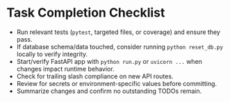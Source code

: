 # Task Completion Checklist
- Run relevant tests (`pytest`, targeted files, or coverage) and ensure they pass.
- If database schema/data touched, consider running `python reset_db.py` locally to verify integrity.
- Start/verify FastAPI app with `python run.py` or `uvicorn ...` when changes impact runtime behavior.
- Check for trailing slash compliance on new API routes.
- Review for secrets or environment-specific values before committing.
- Summarize changes and confirm no outstanding TODOs remain.